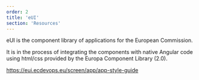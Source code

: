 ```yaml
---
order: 2
title: 'eUI'
section: 'Resources'
---
```


eUI is the component library of applications for the European Commission.

It is in the process of integrating the components with native Angular code using html/css provided by the Europa Component Library (2.0).

https://eui.ecdevops.eu/screen/app/app-style-guide
